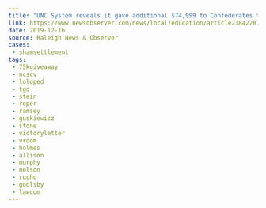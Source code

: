 ```yaml
---
title: "UNC System reveals it gave additional $74,999 to Confederates to stop Silent Sam protests"
link: https://www.newsobserver.com/news/local/education/article238422873.html
date: 2019-12-16
source: Raleigh News & Observer
cases:
 - shamsettlement
tags:
 - 75kgiveaway
 - ncscv
 - loloped
 - tgd
 - stein
 - roper
 - ramsey
 - guskiewicz
 - stone
 - victoryletter
 - vroom
 - holmes
 - allison
 - murphy
 - nelson
 - rucho
 - goolsby
 - lawcom
---
```

